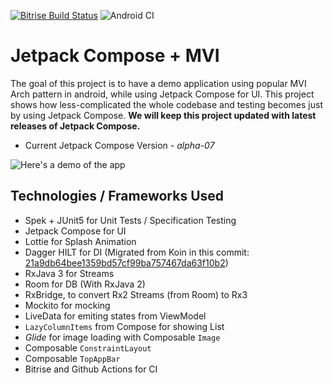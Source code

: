 [![Bitrise Build Status](https://app.bitrise.io/app/5390ecd9380aa236/status.svg?token=JSvXJ9uYLw1XL9riIPN1cQ)](https://app.bitrise.io/app/5390ecd9380aa236) ![Android CI](https://github.com/RivuChk/Jetpack-Compose-MVI-Demo/workflows/Android%20CI/badge.svg)
# Jetpack Compose + MVI
The goal of this project is to have a demo application using popular MVI Arch pattern in android, while using Jetpack Compose for UI. This project shows how less-complicated the whole codebase and testing becomes just by using Jetpack Compose.
**We will keep this project updated with latest releases of Jetpack Compose.**
- Current Jetpack Compose Version - *alpha-07*

![Here's a demo of the app](composable-demo.gif)

## Technologies / Frameworks Used
- Spek + JUnit5 for Unit Tests / Specification Testing
- Jetpack Compose for UI
- Lottie for Splash Animation
- Dagger HILT for DI (Migrated from Koin in this commit: [21a9db64bee1359bd57cf99ba757467da63f10b2](https://github.com/RivuChk/Jetpack-Compose-MVI-Demo/commit/21a9db64bee1359bd57cf99ba757467da63f10b2))
- RxJava 3 for Streams
- Room for DB (With RxJava 2)
- RxBridge, to convert Rx2 Streams (from Room) to Rx3
- Mockito for mocking
- LiveData for emiting states from ViewModel
- `LazyColumnItems` from Compose for showing List
- *Glide* for image loading with Composable `Image`
- Composable `ConstraintLayout`
- Composable `TopAppBar`
- Bitrise and Github Actions for CI